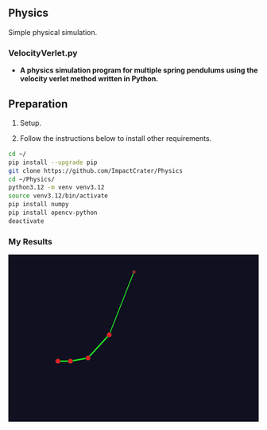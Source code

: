 ## Physics
Simple physical simulation.

### VelocityVerlet.py
- **A physics simulation program for multiple spring pendulums using the velocity verlet method written in Python.**

## Preparation

1. Setup.

1. Follow the instructions below to install other requirements.
```bash
cd ~/
pip install --upgrade pip
git clone https://github.com/ImpactCrater/Physics
cd ~/Physics/
python3.12 -m venv venv3.12
source venv3.12/bin/activate
pip install numpy
pip install opencv-python
deactivate
```

### My Results

<div align="center">
	<img src="images/VelocityVerlet-(2024-10-20)-SS-1.png"/>
</div>
</a>
